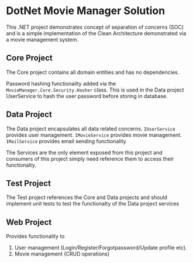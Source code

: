 # DotNet Movie Manager Solution

This .NET project demonstrates concept of separation of concerns (SOC) and is a simple implementation of the Clean Architecture demonstrated via a movie management system.

## Core Project

The Core project contains all domain entities and has no dependencies.

Password hashing functionality added via the ```MovieManager.Core.Security.Hasher``` class. This is used in the Data project UserService to hash the user password before storing in database.

## Data Project

The Data project encapsulates all data related concerns.
```IUserService``` provides user management.
```IMovieService``` provides movie management.
```IMailService``` provides email sending functionality

The Services are the only element exposed from this project and consumers of this project simply need reference them to access their functionalty.

## Test Project

The Test project references the Core and Data projects and should implement unit tests to test the functionalty of the Data project services

## Web Project

Provides functionality to

1. User management (Login/Register/Forgotpassword/Update profile etc).
2. Movie management (CRUD operations)

